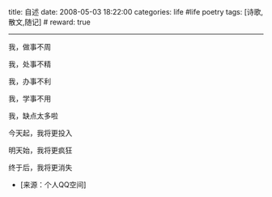 title: 自述 
date: 2008-05-03 18:22:00
categories: life #life poetry
tags: [诗歌,散文,随记]  # <!--more-->
reward: true

---

我，做事不周

我，处事不精

我，办事不利

我，学事不用

我，缺点太多啦

今天起，我将更投入

明天始，我将更疯狂

终于后，我将更消失



- [来源：个人QQ空间]

